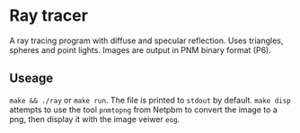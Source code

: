 Ray tracer
==========

A ray tracing program with diffuse and specular reflection.
Uses triangles, spheres and point lights.
Images are output in PNM binary format (P6).

Useage
------

`make && ./ray` or `make run`.
The file is printed to `stdout` by default.
`make disp` attempts to use the tool `pnmtopng` from Netpbm to convert the image to a png, then display it with the image veiwer `eog`.
